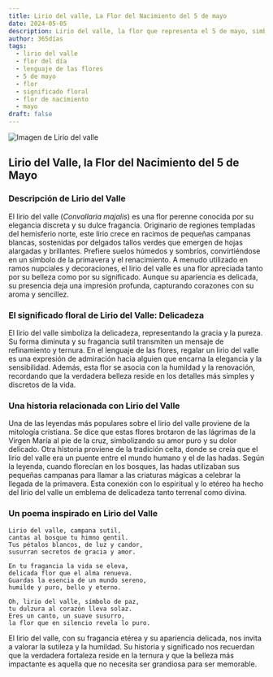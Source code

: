 ```yaml
---
title: Lirio del valle, La Flor del Nacimiento del 5 de mayo
date: 2024-05-05
description: Lirio del valle, la flor que representa el 5 de mayo, simboliza Delicadeza. Descubre su fascinante historia, significado en el lenguaje de las flores y una poesía que celebra su belleza.
author: 365días
tags:
  - lirio del valle
  - flor del día
  - lenguaje de las flores
  - 5 de mayo
  - flor
  - significado floral
  - flor de nacimiento
  - mayo
draft: false
---
```


![Imagen de Lirio del valle](https://cdn.pixabay.com/photo/2018/03/21/22/26/nature-3248514_640.jpg#center)


## Lirio del Valle, la Flor del Nacimiento del 5 de Mayo

### Descripción de Lirio del Valle

El lirio del valle (_Convallaria majalis_) es una flor perenne conocida por su elegancia discreta y su dulce fragancia. Originario de regiones templadas del hemisferio norte, este lirio crece en racimos de pequeñas campanas blancas, sostenidas por delgados tallos verdes que emergen de hojas alargadas y brillantes. Prefiere suelos húmedos y sombríos, convirtiéndose en un símbolo de la primavera y el renacimiento. A menudo utilizado en ramos nupciales y decoraciones, el lirio del valle es una flor apreciada tanto por su belleza como por su significado. Aunque su apariencia es delicada, su presencia deja una impresión profunda, capturando corazones con su aroma y sencillez.

### El significado floral de Lirio del Valle: Delicadeza

El lirio del valle simboliza la delicadeza, representando la gracia y la pureza. Su forma diminuta y su fragancia sutil transmiten un mensaje de refinamiento y ternura. En el lenguaje de las flores, regalar un lirio del valle es una expresión de admiración hacia alguien que encarna la elegancia y la sensibilidad. Además, esta flor se asocia con la humildad y la renovación, recordando que la verdadera belleza reside en los detalles más simples y discretos de la vida.

### Una historia relacionada con Lirio del Valle

Una de las leyendas más populares sobre el lirio del valle proviene de la mitología cristiana. Se dice que estas flores brotaron de las lágrimas de la Virgen María al pie de la cruz, simbolizando su amor puro y su dolor delicado. Otra historia proviene de la tradición celta, donde se creía que el lirio del valle era un puente entre el mundo humano y el de las hadas. Según la leyenda, cuando florecían en los bosques, las hadas utilizaban sus pequeñas campanas para llamar a las criaturas mágicas a celebrar la llegada de la primavera. Esta conexión con lo espiritual y lo etéreo ha hecho del lirio del valle un emblema de delicadeza tanto terrenal como divina.

### Un poema inspirado en Lirio del Valle

```
Lirio del valle, campana sutil,  
cantas al bosque tu himno gentil.  
Tus pétalos blancos, de luz y candor,  
susurran secretos de gracia y amor.  

En tu fragancia la vida se eleva,  
delicada flor que el alma renueva.  
Guardas la esencia de un mundo sereno,  
humilde y puro, bello y eterno.  

Oh, lirio del valle, símbolo de paz,  
tu dulzura al corazón lleva solaz.  
Eres un canto, un suave susurro,  
la flor que en silencio revela lo puro.  
```

El lirio del valle, con su fragancia etérea y su apariencia delicada, nos invita a valorar la sutileza y la humildad. Su historia y significado nos recuerdan que la verdadera fortaleza reside en la ternura y que la belleza más impactante es aquella que no necesita ser grandiosa para ser memorable.